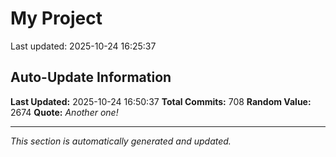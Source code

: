 # My Project


Last updated: 2025-10-24 16:25:37











































































































































































































































































































































































































































































































































































































































































































































































































































































































































































































































































































































## Auto-Update Information

**Last Updated:** 2025-10-24 16:50:37
**Total Commits:** 708
**Random Value:** 2674
**Quote:** _Another one!_

---
_This section is automatically generated and updated._